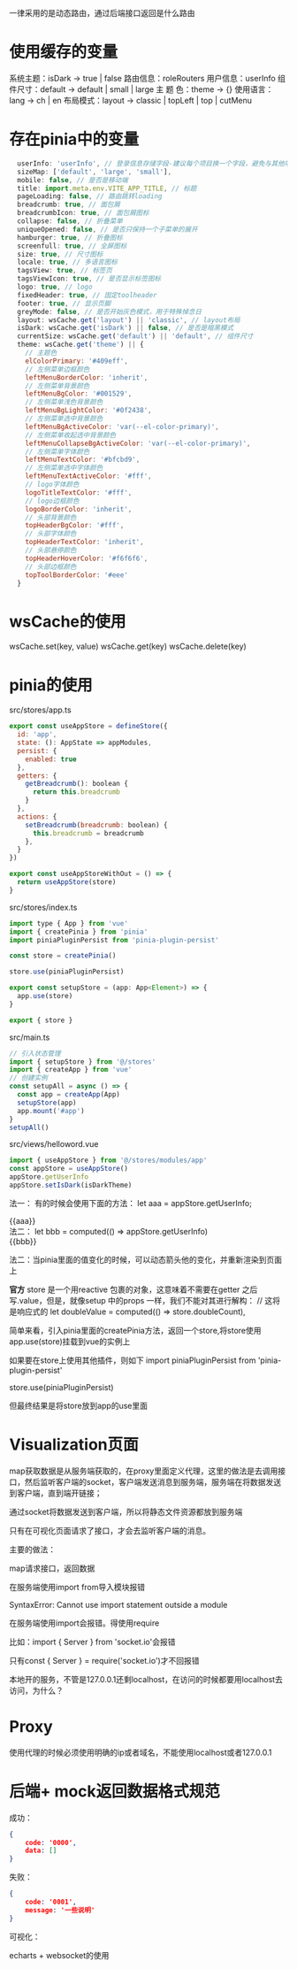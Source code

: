 一律采用的是动态路由，通过后端接口返回是什么路由


# 使用缓存的变量
系统主题：isDark -> true | false
路由信息：roleRouters
用户信息：userInfo
组件尺寸：default -> default | small | large
主 题 色：theme -> {}
使用语言：lang -> ch | en
布局模式：layout -> classic | topLeft | top | cutMenu


# 存在pinia中的变量
```js
  userInfo: 'userInfo', // 登录信息存储字段-建议每个项目换一个字段，避免与其他项目冲突
  sizeMap: ['default', 'large', 'small'],
  mobile: false, // 是否是移动端
  title: import.meta.env.VITE_APP_TITLE, // 标题
  pageLoading: false, // 路由跳转loading
  breadcrumb: true, // 面包屑
  breadcrumbIcon: true, // 面包屑图标
  collapse: false, // 折叠菜单
  uniqueOpened: false, // 是否只保持一个子菜单的展开
  hamburger: true, // 折叠图标
  screenfull: true, // 全屏图标
  size: true, // 尺寸图标
  locale: true, // 多语言图标
  tagsView: true, // 标签页
  tagsViewIcon: true, // 是否显示标签图标
  logo: true, // logo
  fixedHeader: true, // 固定toolheader
  footer: true, // 显示页脚
  greyMode: false, // 是否开始灰色模式，用于特殊悼念日
  layout: wsCache.get('layout') || 'classic', // layout布局
  isDark: wsCache.get('isDark') || false, // 是否是暗黑模式
  currentSize: wsCache.get('default') || 'default', // 组件尺寸
  theme: wsCache.get('theme') || {
    // 主题色
    elColorPrimary: '#409eff',
    // 左侧菜单边框颜色
    leftMenuBorderColor: 'inherit',
    // 左侧菜单背景颜色
    leftMenuBgColor: '#001529',
    // 左侧菜单浅色背景颜色
    leftMenuBgLightColor: '#0f2438',
    // 左侧菜单选中背景颜色
    leftMenuBgActiveColor: 'var(--el-color-primary)',
    // 左侧菜单收起选中背景颜色
    leftMenuCollapseBgActiveColor: 'var(--el-color-primary)',
    // 左侧菜单字体颜色
    leftMenuTextColor: '#bfcbd9',
    // 左侧菜单选中字体颜色
    leftMenuTextActiveColor: '#fff',
    // logo字体颜色
    logoTitleTextColor: '#fff',
    // logo边框颜色
    logoBorderColor: 'inherit',
    // 头部背景颜色
    topHeaderBgColor: '#fff',
    // 头部字体颜色
    topHeaderTextColor: 'inherit',
    // 头部悬停颜色
    topHeaderHoverColor: '#f6f6f6',
    // 头部边框颜色
    topToolBorderColor: '#eee'
  }
```

# wsCache的使用
wsCache.set(key, value)
wsCache.get(key)
wsCache.delete(key)
# pinia的使用
src/stores/app.ts
```js
export const useAppStore = defineStore({
  id: 'app',
  state: (): AppState => appModules,
  persist: {
    enabled: true
  },
  getters: {
    getBreadcrumb(): boolean {
      return this.breadcrumb
    }
  },
  actions: {
    setBreadcrumb(breadcrumb: boolean) {
      this.breadcrumb = breadcrumb
    },
  }
})

export const useAppStoreWithOut = () => {
  return useAppStore(store)
}

```
src/stores/index.ts
```js
import type { App } from 'vue'
import { createPinia } from 'pinia'
import piniaPluginPersist from 'pinia-plugin-persist'

const store = createPinia()

store.use(piniaPluginPersist)

export const setupStore = (app: App<Element>) => {
  app.use(store)
}

export { store }

```


src/main.ts
```js
// 引入状态管理
import { setupStore } from '@/stores'
import { createApp } from 'vue'
// 创建实例
const setupAll = async () => {
  const app = createApp(App)
  setupStore(app)
  app.mount('#app')
}
setupAll()
```

src/views/helloword.vue
```jsx
import { useAppStore } from '@/stores/modules/app'
const appStore = useAppStore()
appStore.getUserInfo
appStore.setIsDark(isDarkTheme)
```
法一：
有的时候会使用下面的方法：
let aaa = appStore.getUserInfo;
<div>{{aaa}}</div>
法二：
let bbb = computed(() => appStore.getUserInfo)
<div>{{bbb}}</div>

法二：当pinia里面的值变化的时候，可以动态箭头他的变化，并重新渲染到页面上

**官方**
store 是一个用reactive 包裹的对象，这意味着不需要在getter 之后写.value，但是，就像setup 中的props 一样，我们不能对其进行解构：
// 这将是响应式的
let doubleValue = computed(() => store.doubleCount),

简单来看，引入pinia里面的createPinia方法，返回一个store,将store使用app.use(store)挂载到vue的实例上


如果要在store上使用其他插件，则如下
import piniaPluginPersist from 'pinia-plugin-persist'

store.use(piniaPluginPersist)

但最终结果是将store放到app的use里面

# Visualization页面

map获取数据是从服务端获取的，在proxy里面定义代理，这里的做法是去调用接口，然后监听客户端的socket，客户端发送消息到服务端，服务端在将数据发送到客户端，直到端开链接；

通过socket将数据发送到客户端，所以将静态文件资源都放到服务端

只有在可视化页面请求了接口，才会去监听客户端的消息。

主要的做法：

map请求接口，返回数据

在服务端使用import from导入模块报错

SyntaxError: Cannot use import statement outside a module

在服务端使用import会报错。得使用require

比如：import { Server } from 'socket.io'会报错

只有const { Server } = require('socket.io')才不回报错

本地开的服务，不管是127.0.0.1还剩localhost，在访问的时候都要用localhost去访问，为什么？

# Proxy

使用代理的时候必须使用明确的ip或者域名，不能使用localhost或者127.0.0.1

# 后端+ mock返回数据格式规范

成功：

```json
{
	code: '0000',
    data: []
}
```

失败：

```json
{
    code: '0001',
    message: '一些说明'
}
```

可视化：

echarts + websocket的使用



